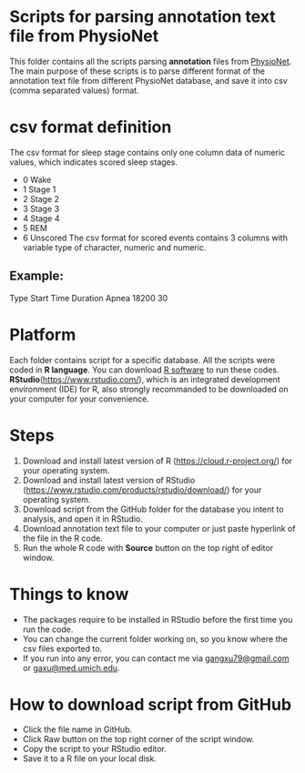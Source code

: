 # Scripts for parsing annotation text file from PhysioNet

This folder contains all the scripts parsing **annotation** files from [PhysioNet](http://www.physionet.org).
The main purpose of these scripts is to parse different format of the annotation text file from different PhysioNet database, and save it into csv (comma separated values) format.

# csv format definition
The csv format for sleep stage contains only one column data of numeric values, which indicates scored sleep stages.
* 0	Wake
* 1	Stage 1
* 2	Stage 2
* 3	Stage 3
* 4	Stage 4
* 5 REM
* 6	Unscored
The csv format for scored events contains 3 columns with variable type of character, numeric and numeric.

Example:
------------------------------------------------
Type          Start Time          Duration
Apnea         18200               30


# Platform
Each folder contains script for a specific database. 
All the scripts were coded in **R language**. You can download [R software](https://www.r-project.org/) to run these codes.
**RStudio**(https://www.rstudio.com/), which is an integrated development environment (IDE) for R, also strongly recommanded to be downloaded on your computer for your convenience.

# Steps
1. Download and install latest version of R (https://cloud.r-project.org/) for your operating system.
2. Download and install latest version of RStudio (https://www.rstudio.com/products/rstudio/download/) for your operating system.
3. Download script from the GitHub folder for the database you intent to analysis, and open it in RStudio.
4. Download annotation text file to your computer or just paste hyperlink of the file in the R code.
5. Run the whole R code with **Source** button on the top right of editor window.

# Things to know
* The packages require to be installed in RStudio before the first time you run the code.
* You can change the current folder working on, so you know where the csv files exported to.
* If you run into any error, you can contact me via gangxu79@gmail.com or gaxu@med.umich.edu.

# How to download script from GitHub
* Click the file name in GitHub.
* Click Raw button on the top right corner of the script window.
* Copy the script to your RStudio editor.
* Save it to a R file on your local disk.

